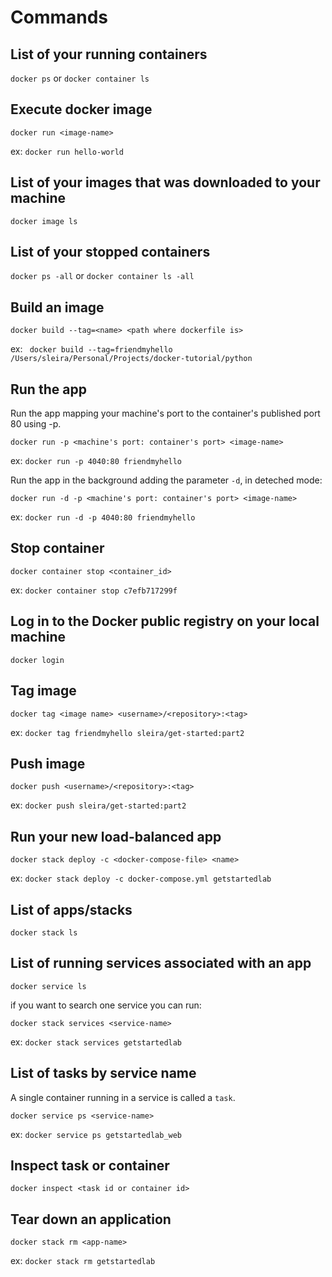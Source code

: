 # Commands

## List of your running containers 

`docker ps` or `docker container ls`

## Execute docker image

`docker run <image-name>`

ex: `docker run hello-world`

## List of your images that was downloaded to your machine

`docker image ls`

## List of your stopped containers

`docker ps -all` or `docker container ls -all`

## Build an image

`docker build --tag=<name> <path where dockerfile is>`

ex: ` docker build --tag=friendmyhello /Users/sleira/Personal/Projects/docker-tutorial/python`

## Run the app

Run the app mapping your machine's port to the container's published port 80 using -p.

`docker run -p <machine's port: container's port> <image-name>`

ex: `docker run -p 4040:80 friendmyhello`

Run the app in the background adding the parameter `-d`, in deteched mode:

`docker run -d -p <machine's port: container's port> <image-name>`

ex: `docker run -d -p 4040:80 friendmyhello`

## Stop container

`docker container stop <container_id>`

ex: `docker container stop c7efb717299f`

## Log in to the Docker public registry on your local machine

`docker login`

## Tag image

`docker tag <image name> <username>/<repository>:<tag>`

ex: `docker tag friendmyhello sleira/get-started:part2`

## Push image

`docker push <username>/<repository>:<tag>`

ex: `docker push sleira/get-started:part2`

## Run your new load-balanced app

`docker stack deploy -c <docker-compose-file> <name>`

ex: `docker stack deploy -c docker-compose.yml getstartedlab`

## List of apps/stacks

`docker stack ls`

## List of running services associated with an app 

`docker service ls`

if you want to search one service you can run:

`docker stack services <service-name>`

ex: `docker stack services getstartedlab`

## List of tasks by service name

A single container running in a service is called a `task`.

`docker service ps <service-name>`

ex: `docker service ps getstartedlab_web`

## Inspect task or container

`docker inspect <task id or container id>`

## Tear down an application

`docker stack rm <app-name>`

ex: `docker stack rm getstartedlab`
